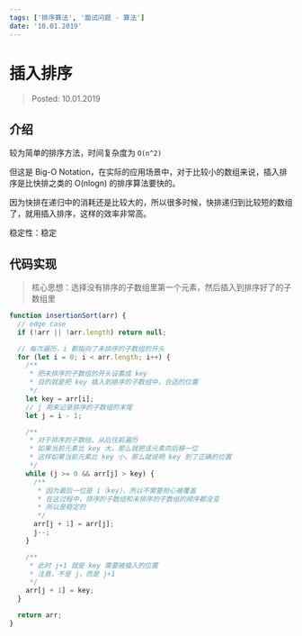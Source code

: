 ```yaml
---
tags: ['排序算法', '面试问题 - 算法']
date: '10.01.2019'
---
```


# 插入排序

> Posted: 10.01.2019

<Tag />

## 介绍

较为简单的排序方法，时间复杂度为 `O(n^2)`

但这是 Big-O Notation，在实际的应用场景中，对于比较小的数组来说，插入排序是比快排之类的 O(nlogn) 的排序算法要快的。  

因为快排在递归中的消耗还是比较大的，所以很多时候，快排递归到比较短的数组了，就用插入排序，这样的效率非常高。

稳定性：稳定

## 代码实现

> 核心思想：选择没有排序的子数组里第一个元素，然后插入到排序好了的子数组里

```javascript
function insertionSort(arr) {
  // edge case
  if (!arr || !arr.length) return null;

  // 每次遍历，i 都指向了未排序的子数组的开头
  for (let i = 0; i < arr.length; i++) {
    /**
     * 把未排序的子数组的开头设置成 key
     * 目的就是把 key 插入到排序的子数组中，合适的位置
     */
    let key = arr[i];
    // j 用来记录排序的子数组的末尾
    let j = i - 1;

    /**
     * 对于排序的子数组，从后往前遍历
     * 如果当前元素比 key 大，那么就把该元素向后移一位
     * 这样如果当前元素比 key 小，那么就说明 key 到了正确的位置
     */
    while (j >= 0 && arr[j] > key) {
      /** 
       * 因为最后一位是 i（key），所以不需要担心被覆盖
       * 在这过程中，排序的子数组和未排序的子数组的顺序都没变
       * 所以是稳定的
       */
      arr[j + 1] = arr[j];
      j--;
    }

    /**
     * 此时 j+1 就是 key 需要被插入的位置
     * 注意，不是 j，而是 j+1
     */
    arr[j + 1] = key;
  }

  return arr;
}
```

<Disqus />